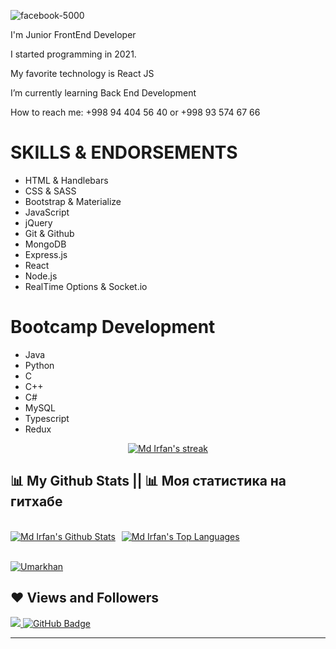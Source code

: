 ![facebook-5000](https://user-images.githubusercontent.com/110424000/182250542-576c4aec-c02d-4aab-b26c-9402f98575d9.jpg)



I'm Junior FrontEnd Developer 

I started programming in 2021.

My favorite technology is React JS

I’m currently learning Back End Development

How to reach me: +998 94 404 56 40 or +998 93 574 67 66


# SKILLS & ENDORSEMENTS

* HTML & Handlebars
* CSS & SASS
* Bootstrap & Materialize
* JavaScript
* jQuery
* Git & Github
* MongoDB
* Express.js
* React
* Node.js
* RealTime Options & Socket.io

# Bootcamp Development                                
* Java 
* Python
* C
* C++
* C#
* MySQL
* Typescript
* Redux



<p align="center">
    <a href="https://github.com/umarchek/github-readme-streak-stats">
        <img title="🔥 Get streak stats for your profile at git.io/streak-stats" alt="Md Irfan's streak" src="https://github-readme-streak-stats.herokuapp.com/?user=umarchek&theme=black-ice&hide_border=true&stroke=0000&background=060A0CD0"/>
    </a>
</p>

## 📊 My Github Stats || 📊 Моя статистика на гитхабе

  <br/>
    <div style="display:flex;"><a style="margin-right:10px;" href="https://github.com/umarchek/github-readme-stats"><img alt="Md Irfan's Github Stats" src="https://github-readme-stats.vercel.app/api?username=umarchek&show_icons=true&count_private=true&theme=react&hide_border=true&bg_color=0D1117" /></a><a href="https://github.com/umarchek/github-readme-stats"><img alt="Md Irfan's Top Languages" src="https://github-readme-stats.vercel.app/api/top-langs/?username=umarchek&langs_count=8&count_private=true&layout=compact&theme=react&hide_border=true&bg_color=0D1117" /></a></div>
  <br/>

<a href="https://github.com/umarchek/github-readme-activity-graph"><img alt="Umarkhan" src="https://activity-graph.herokuapp.com/graph?username=umarchek&bg_color=0D1117&color=5BCDEC&line=5BCDEC&point=FFFFFF&hide_border=true" /></a>


## ❤ Views and Followers
<a href="https://github.com/Umarchek/github-profile-views-counter">
    <img src="https://komarev.com/ghpvc/?username=Umarchek">
</a>
<a href="https://github.com/Umarchek?tab=followers"><img src="https://img.shields.io/github/followers/Umarchek?label=Followers&style=social" alt="GitHub Badge"></a>

<hr>

<br/>  
